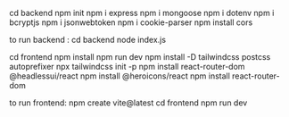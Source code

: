 cd backend
npm init
npm i express
npm i mongoose
npm i dotenv
npm i bcryptjs
npm i jsonwebtoken
npm i cookie-parser
npm install cors

to run backend :
    cd backend
    node index.js


cd frontend
npm install
npm run dev
npm install -D tailwindcss postcss autoprefixer
npx tailwindcss init -p
npm install react-router-dom @headlessui/react
npm install @heroicons/react
npm install react-router-dom


to run frontend:
    npm create vite@latest
    cd frontend
    npm run dev





